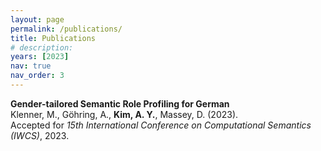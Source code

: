 ```yaml
---
layout: page
permalink: /publications/
title: Publications
# description: 
years: [2023]
nav: true
nav_order: 3
---
```

<!-- _pages/publications.md -->
<div class="publications">


<!-- Gender-tailored Semantic Role Profiling -->
<p>
<strong>Gender-tailored Semantic Role Profiling for German</strong><br>
	Klenner, M., Göhring, A., <strong>Kim, A. Y.</strong>, Massey, D. (2023).<br>
  Accepted for <em>15th International Conference on Computational Semantics (IWCS)</em>, 2023.<br>
</p>


<!-- {%- for y in page.years %}
  <h2 class="year">{{y}}</h2>
  {% bibliography -f papers -q @*[year={{y}}]* %}
{% endfor %} -->

</div>
